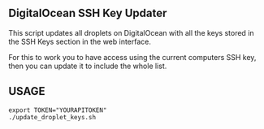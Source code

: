 DigitalOcean SSH Key Updater
---

This script updates all droplets on DigitalOcean with all the keys stored in the SSH Keys section in the web interface.

For this to work you to have access using the current computers SSH key, then you can update it to include the whole list.

## USAGE

    export TOKEN="YOURAPITOKEN"
    ./update_droplet_keys.sh
